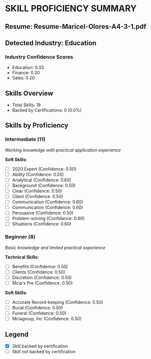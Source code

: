 # SKILL PROFICIENCY SUMMARY
## Resume: Resume-Maricel-Olores-A4-3-1.pdf
## Detected Industry: Education
### Industry Confidence Scores
- Education: 0.33
- Finance: 0.20
- Sales: 0.20


## Skills Overview
- Total Skills: 19
- Backed by Certifications: 0 (0.0%)

## Skills by Proficiency

### Intermediate (11)
_Working knowledge with practical application experience_


**Soft Skills:**
- [ ] 2020 Expert (Confidence: 0.50)
- [ ] Ability (Confidence: 0.55)
- [ ] Analytical (Confidence: 0.60)
- [ ] Background (Confidence: 0.50)
- [ ] Clear (Confidence: 0.50)
- [ ] Client (Confidence: 0.50)
- [ ] Communication (Confidence: 0.60)
- [ ] Communication (Confidence: 0.60)
- [ ] Persuasive (Confidence: 0.50)
- [ ] Problem-solving (Confidence: 0.60)
- [ ] Situations (Confidence: 0.60)

### Beginner (8)
_Basic knowledge and limited practical experience_

**Technical Skills:**
- [ ] Benefits (Confidence: 0.50)
- [ ] Clients (Confidence: 0.50)
- [ ] Discretion (Confidence: 0.50)
- [ ] Mcia's Pre (Confidence: 0.50)

**Soft Skills:**
- [ ] Accurate Record-keeping (Confidence: 0.50)
- [ ] Burial (Confidence: 0.50)
- [ ] Funeral (Confidence: 0.50)
- [ ] Mciagroup, Inc (Confidence: 0.50)

## Legend
- [X] Skill backed by certification
- [ ] Skill not backed by certification
